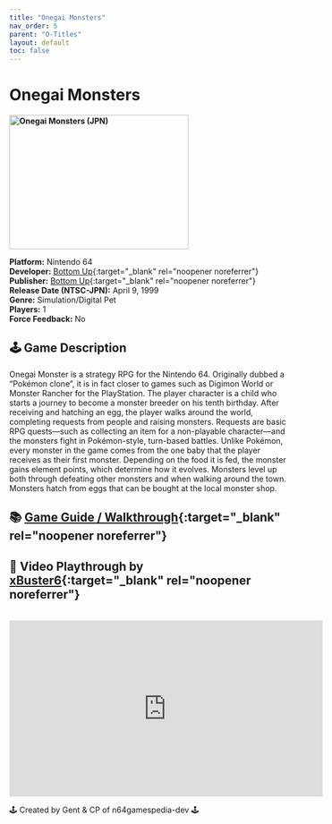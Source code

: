 ```yaml
---
title: "Onegai Monsters"
nav_order: 5
parent: "O-Titles"
layout: default
toc: false
---
```


# Onegai Monsters

<b>
<img src="https://images.launchbox-app.com/0256c2b4-6f10-4e52-857a-fccdde518b4e.png" alt="Onegai Monsters (JPN)" width="320" height="240" />
</b>

**Platform:** Nintendo 64  
**Developer:** [Bottom Up](https://www.mobygames.com/company/bottom-up-interactive){:target="_blank" rel="noopener noreferrer"}  
**Publisher:** [Bottom Up](https://www.mobygames.com/company/bottom-up-interactive){:target="_blank" rel="noopener noreferrer"}  
**Release Date (NTSC-JPN):** April 9, 1999  
**Genre:** Simulation/Digital Pet  
**Players:** 1  
**Force Feedback:** No  

## 🕹️ Game Description
Onegai Monster is a strategy RPG for the Nintendo 64. Originally dubbed a “Pokémon clone”, it is in fact closer to games such as Digimon World or Monster Rancher for the PlayStation. The player character is a child who starts a journey to become a monster breeder on his tenth birthday. After receiving and hatching an egg, the player walks around the world, completing requests from people and raising monsters. Requests are basic RPG quests—such as collecting an item for a non-playable character—and the monsters fight in Pokémon-style, turn-based battles. Unlike Pokémon, every monster in the game comes from the one baby that the player receives as their first monster. Depending on the food it is fed, the monster gains element points, which determine how it evolves. Monsters level up both through defeating other monsters and when walking around the town. Monsters hatch from eggs that can be bought at the local monster shop.

## 📚 [Game Guide / Walkthrough](https://gamefaqs.gamespot.com/n64/576677-onegai-monsters/faqs/79063){:target="_blank" rel="noopener noreferrer"}

## 🎥 Video Playthrough by [xBuster6](https://www.youtube.com/user/Xbuster6){:target="_blank" rel="noopener noreferrer"}  
<br />  
<iframe width="560" height="315" src="https://www.youtube.com/embed/mX0Yq5Q3B8E" title="Onegai Monsters Gameplay" frameborder="0" allowfullscreen></iframe>

🕹️ Created by Gent & CP of n64gamespedia-dev 🕹️  
<!-- Vault Format: n64gamespedia-dev -->  
<!-- Protocol Source: _vault-specs/format-protocol.md -->
